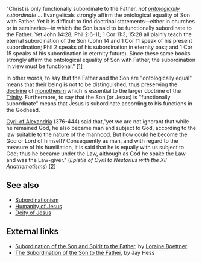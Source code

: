 "Christ is only functionally subordinate to the Father,
*not [ontologically](Ontology "Ontology") subordinate* ...
Evangelicals strongly affirm the ontological equality of Son with
Father. Yet it is difficult to find doctrinal statements—either in
churches or in seminaries—in which the Son is said to be
functionally subordinate to the Father. Yet John 14:28; Phil
2:6-11; 1 Cor 11:3; 15:28 all plainly teach the eternal
subordination of the Son (John 14 and 1 Cor 11 speak of his present
subordination; Phil 2 speaks of his subordination in eternity past;
and 1 Cor 15 speaks of his subordination in eternity future). Since
these same books strongly affirm the ontological equality of Son
with Father, the subordination in view must be functional."
[[1]](http://www.bible.org/page.asp?page_id=1202)

In other words, to say that the Father and the Son are
"ontologically equal" means that their being is not to be
distinguished, thus preserving the [doctrine](Doctrine "Doctrine")
of [monotheism](Monotheism "Monotheism") which is essential to the
larger doctrine of the [Trinity](Trinity "Trinity"). Furthermore,
to say that the Son (or Jesus) is "functionally subordinate" means
that Jesus is subordinate according to his functions in the
Godhead.

[Cyril of Alexandria](Cyril_of_Alexandria "Cyril of Alexandria")
(376-444) said that,"yet we are not ignorant that while he remained
God, he also became man and subject to God, according to the law
suitable to the nature of the manhood. But how could he become the
God or Lord of himself? Consequently as man, and with regard to the
measure of his humiliation, it is said that he is equally with us
subject to God; thus he became under the Law, although as God he
spake the Law and was the Law-giver."
(*Epistle of Cyril to Nestorius with the XII Anathematisms*)
[[2]](http://www.catholic-forum.com/saints/stc15004.htm)


## See also

-   [Subordinationism](Subordinationism "Subordinationism")
-   [Humanity of Jesus](Humanity_of_Jesus "Humanity of Jesus")
-   [Deity of Jesus](Deity_of_Jesus "Deity of Jesus")

## External links

-   [Subordination of the Son and Spirit to the Father](http://www.caledonianfire.org/caledonianfire/Boettner/trinity/t7.htm),
    by [Loraine Boettner](Loraine_Boettner "Loraine Boettner")
-   [The Subordination of the Son to the Father](http://www.biblicalanswers.net/subordination.html),
    by Jay Hess



